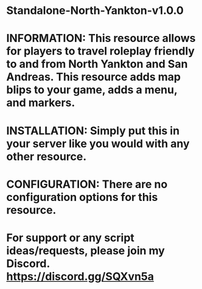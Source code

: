 # Standalone-North-Yankton-v1.0.0
# INFORMATION: This resource allows for players to travel roleplay friendly to and from North Yankton and San Andreas. This resource adds map blips to your game, adds a menu, and markers.

# INSTALLATION: Simply put this in your server like you would with any other resource.

# CONFIGURATION: There are no configuration options for this resource.

# For support or any script ideas/requests, please join my Discord. https://discord.gg/SQXvn5a
